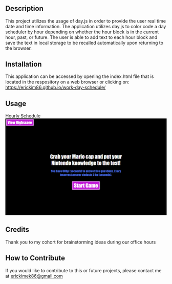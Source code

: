 # <Video-Game-Quiz>

## Description

This project utilizes the usage of day.js in order to provide the user real time date and time information.  The application utilizes day.js to color code a day scheduler by hour depending on whether the hour block is in the current hour, past, or future.  The user is able to add text to each hour block and save the text in local storage to be recalled automatically upon returning to the browser.

## Installation

This application can be accessed by opening the index.html file that is located in the respository on a web browser or clicking on: https://erickim86.github.io/work-day-schedule/

## Usage

Hourly Schedule <br>
<img src="https://github.com/EricKim86/video-game-quiz/blob/main/assets/images/quiz1.png?raw=true" width="600"/><br/>

## Credits

Thank you to my cohort for brainstorming ideas during our office hours <br>


## How to Contribute

If you would like to contribute to this or future projects, please contact me at erickimek86@gmail.com